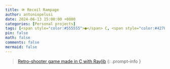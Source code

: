 ```yaml
---
title: 🪖 Recoil Rampage
author: antoniopelusi
date: 2024-06-13 15:00:00 +0800
categories: [Personal projects]
tags: [<span style="color:#555555">●</span> C, <span style="color:#42781a">●</span> Makefile]
pin: false
math: false
comments: false
mermaid: false
---
```


[GithubLink]: https://github.com/antoniopelusi/Recoil-Rampage

> [Retro-shooter game made in C with Raylib][GithubLink]
{: .prompt-info }
